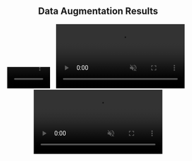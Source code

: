 <h2 align="center">Data Augmentation Results</h2>
<p align="center">
  <video src="https://github.com/yishen1123/skeleton-data-augmentation/blob/main/sample%20output/origin.mp4" width="100" autoplay muted loop style="display:inline-block; margin-right:10px;"></video>
  <video src="https://github.com/user-attachments/assets/fd3c816e-4866-4b9a-84e3-5fe4063d3dd9" width="300" autoplay muted loop style="display:inline-block; margin-right:10px;"></video>
  <video src="https://github.com/user-attachments/assets/6331347f-6f3f-45fe-80be-53fa127dcf24" width="300" autoplay muted loop style="display:inline-block;"></video>
</p>
